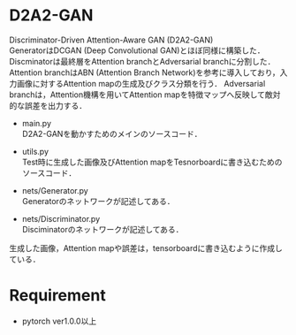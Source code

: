 # D2A2-GAN
Discriminator-Driven Attention-Aware GAN (D2A2-GAN)<br>
GeneratorはDCGAN (Deep Convolutional GAN)とほぼ同様に構築した．
Discminatorは最終層をAttention branchとAdversarial branchに分割した．
Attention branchはABN (Attention Branch Network)を参考に導入しており，入力画像に対するAttention mapの生成及びクラス分類を行う．
Adversarial branchは，Attention機構を用いてAttention mapを特徴マップへ反映して敵対的な誤差を出力する．

* main.py<br>
D2A2-GANを動かすためのメインのソースコード．

* utils.py<br>
Test時に生成した画像及びAttention mapをTesnorboardに書き込むためのソースコード．

* nets/Generator.py<br>
Generatorのネットワークが記述してある．

* nets/Discriminator.py<br>
Disciminatorのネットワークが記述してある．

生成した画像，Attention mapや誤差は，tensorboardに書き込むように作成している．

# Requirement
* pytorch ver1.0.0以上
